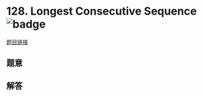 # 128. Longest Consecutive Sequence ![badge](https://img.shields.io/badge/-hard-red?style=flat-square)

[题目链接](https://leetcode.com/problems/longest-consecutive-sequence)

## 题意

## 解答

